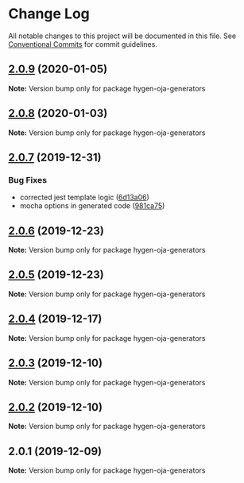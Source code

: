 # Change Log

All notable changes to this project will be documented in this file.
See [Conventional Commits](https://conventionalcommits.org) for commit guidelines.

## [2.0.9](https://github.com/eBay/oja/compare/hygen-oja-generators@2.0.8...hygen-oja-generators@2.0.9) (2020-01-05)

**Note:** Version bump only for package hygen-oja-generators





## [2.0.8](https://github.com/eBay/oja/compare/hygen-oja-generators@2.0.7...hygen-oja-generators@2.0.8) (2020-01-03)

**Note:** Version bump only for package hygen-oja-generators





## [2.0.7](https://github.com/eBay/oja/compare/hygen-oja-generators@2.0.6...hygen-oja-generators@2.0.7) (2019-12-31)


### Bug Fixes

* corrected jest template logic ([6d13a06](https://github.com/eBay/oja/commit/6d13a06ffaef3e2902bab956c421e6505ca26447))
* mocha options in generated code ([981ca75](https://github.com/eBay/oja/commit/981ca75c000042fbc9abb0f940cb02bf1af34f74))





## [2.0.6](https://github.com/eBay/oja/compare/hygen-oja-generators@2.0.5...hygen-oja-generators@2.0.6) (2019-12-23)

**Note:** Version bump only for package hygen-oja-generators





## [2.0.5](https://github.com/eBay/oja/compare/hygen-oja-generators@2.0.4...hygen-oja-generators@2.0.5) (2019-12-23)

**Note:** Version bump only for package hygen-oja-generators





## [2.0.4](https://github.com/eBay/oja/compare/hygen-oja-generators@2.0.3...hygen-oja-generators@2.0.4) (2019-12-17)

**Note:** Version bump only for package hygen-oja-generators





## [2.0.3](https://github.com/eBay/oja/compare/hygen-oja-generators@2.0.2...hygen-oja-generators@2.0.3) (2019-12-10)

**Note:** Version bump only for package hygen-oja-generators





## [2.0.2](https://github.com/eBay/oja/compare/hygen-oja-generators@2.0.1...hygen-oja-generators@2.0.2) (2019-12-10)

**Note:** Version bump only for package hygen-oja-generators





## 2.0.1 (2019-12-09)

**Note:** Version bump only for package hygen-oja-generators
